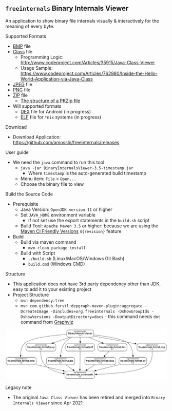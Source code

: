 ## `freeinternals` Binary Internals Viewer

An application to show binary file internals visually & interactively for the meaning of every byte.

Supported Formats

* [BMP](https://en.wikipedia.org/wiki/BMP_file_format) file
* [Class](https://docs.oracle.com/javase/specs/) file
  * Programming Logic: http://www.codeproject.com/Articles/35915/Java-Class-Viewer
  * Usage Sample: https://www.codeproject.com/Articles/762980/Inside-the-Hello-World-Application-via-Java-Class
* [JPEG](https://en.wikipedia.org/wiki/JPEG) file
* [PNG](https://en.wikipedia.org/wiki/Portable_Network_Graphics) file
* [ZIP](https://en.wikipedia.org/wiki/ZIP_(file_format)) file
  * [The structure of a PKZip file](https://users.cs.jmu.edu/buchhofp/forensics/formats/pkzip.html)
* Will supported formats
  * [DEX](https://en.wikipedia.org/wiki/Dalvik_(software)) file for Android (in progress)
  * [ELF](https://en.wikipedia.org/wiki/Executable_and_Linkable_Format) file for `*nix` systems (in progress)
 
Download

* Download Application: https://github.com/amosshi/freeinternals/releases

User guide

* We need the `java` command to run this tool
  * `java -jar BinaryInternalsViewer-3.5-timestamp.jar`
    * Where `timestamp` is the auto-generated build timestamp
  * Menu item: `File` > `Open...`
  * Choose the binary file to view

Build the Source Code

* Prerequisite
  * Java Version: `OpenJDK version 11` or higher
  * Set `JAVA_HOME` environment variable
    * If not set use the export statements in the `build.sh` script
  * Build Tool: `Apache Maven 3.5` or higher: because we are using the [Maven CI Friendly Versions](https://maven.apache.org/maven-ci-friendly.html) `${revision}` feature
* Build
  * Build via maven command
    * `mvn clean package install`
  * Build with Script
    * `./build.sh` (Linux/MacOS/Windows Git Bash)
    * `build.cmd` (Windows CMD)

Structure

* This application does not have 3rd party dependency other than JDK, easy to add it to your existing project
* Project Structure
  * `mvn dependency:tree`
  * `mvn com.github.ferstl:depgraph-maven-plugin:aggregate -DcreateImage -Dincludes=org.freeinternals -DshowGroupIds -DshowVersions -DoutputDirectory=docs` - this command needs `dot` command from [Graphviz](https://graphviz.org/)

![Dependency Graph](docs/dependency-graph.png)

Legacy note

* The original `Java Class Viewer` has been retired and merged into `Binary Internals Viewer` since Apr 2021
